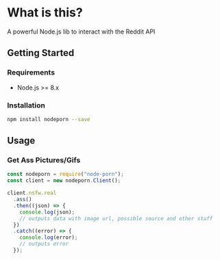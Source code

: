 # What is this?

A powerful Node.js lib to interact with the Reddit API

## Getting Started

### Requirements

- Node.js >= 8.x

### Installation

```bash
npm install nodeporn --save
```

## Usage

### Get Ass Pictures/Gifs

```js
const nodeporn = require("node-porn");
const client = new nodeporn.Client();

client.nsfw.real
  .ass()
  .then((json) => {
    console.log(json);
    // outputs data with image url, possible source and other stuff
  })
  .catch((error) => {
    console.log(error);
    // outputs error
  });
```
